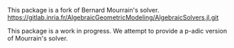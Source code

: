This package is a fork of Bernard Mourrain's solver.
https://gitlab.inria.fr/AlgebraicGeometricModeling/AlgebraicSolvers.jl.git

This package is a work in progress.
We attempt to provide a p-adic version of Mourrain's solver.

